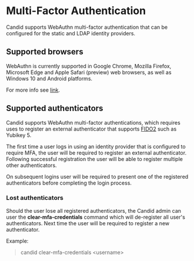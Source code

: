# Multi-Factor Authentication

Candid supports WebAuthn multi-factor authentication that can be configured for the
static and LDAP identity providers.

## Supported browsers

WebAuthn is currently supported in Google Chrome, Mozilla Firefox, Microsoft Edge and Apple Safari (preview) web browsers, as well as Windows 10 and Android platforms.

For more info see [link](https://caniuse.com/?search=webauthn).

## Supported authenticators

Candid supports WebAuthn multi-factor authentications, which requires uses to register an external authenticator that supports [FIDO2](https://fidoalliance.org/fido2/fido2-web-authentication-webauthn/) such as Yubikey 5.

The first time a user logs in using an identity provider that is configured to require MFA, the user will be required to register an external authenticator. Following successful registration the user will be able to register multiple other authenticators.

On subsequent logins user will be required to present one of the registered authenticators before completing the login process.

### Lost authenticators

Should the user lose all registered authenticators, the Candid admin can user the **clear-mfa-credentials** command which will de-register all user's authenticators. Next time the user will be required to register a new authenticator.

Example:

> candid clear-mfa-credentials \<username\>
